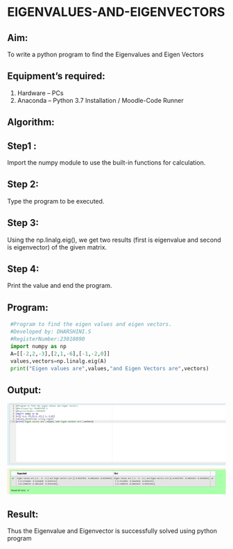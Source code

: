 # EIGENVALUES-AND-EIGENVECTORS
## Aim:
To write a python program to find the Eigenvalues and Eigen Vectors
## Equipment’s required:
1. 	Hardware – PCs
2. 	Anaconda – Python 3.7 Installation / Moodle-Code Runner
## Algorithm:
 ## Step1 :
 Import the numpy module to use the built-in functions for calculation.
 ## Step 2:
 Type the program to be executed.
 ## Step 3:
 Using the np.linalg.eig(), we get two results (first is eigenvalue and second is eigenvector) of the
 given matrix.
 ## Step 4:
 Print the value and end the program. 

## Program:
```python
 #Program to find the eigen values and eigen vectors.
 #Developed by: DHARSHINI.S
 #RegisterNumber:23010890
 import numpy as np
 A=[[-2,2,-3],[2,1,-6],[-1,-2,0]]
 values,vectors=np.linalg.eig(A)
 print("Eigen values are",values,"and Eigen Vectors are",vectors)
 ```

## Output:
![output](./4.EIGEN.png)
## Result:
Thus the Eigenvalue and Eigenvector is successfully solved using python program
